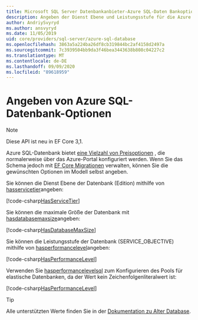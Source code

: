 ```yaml
---
title: Microsoft SQL Server Datenbankanbieter-Azure SQL-Daten Bankoptionen-EF Core
description: Angeben der Dienst Ebene und Leistungsstufe für die Azure SQL-Datenbank mit dem SQL Server Entity Framework Core-Datenbankanbieter
author: AndriySvyryd
ms.author: ansvyryd
ms.date: 11/05/2019
uid: core/providers/sql-server/azure-sql-database
ms.openlocfilehash: 3863a5a224ba26df8cb319844bc2af4158d2497a
ms.sourcegitcommit: 7c3939504bb9da3f46bea3443638b808c04227c2
ms.translationtype: MT
ms.contentlocale: de-DE
ms.lasthandoff: 09/09/2020
ms.locfileid: "89618959"
---
```

# <a name="specifying-azure-sql-database-options"></a>Angeben von Azure SQL-Datenbank-Optionen

>[!NOTE]
> Diese API ist neu in EF Core 3,1.

Azure SQL-Datenbank bietet [eine Vielzahl von Preisoptionen](https://azure.microsoft.com/pricing/details/sql-database/single/) , die normalerweise über das Azure-Portal konfiguriert werden. Wenn Sie das Schema jedoch mit [EF Core Migrationen](xref:core/managing-schemas/migrations/index) verwalten, können Sie die gewünschten Optionen im Modell selbst angeben.

Sie können die Dienst Ebene der Datenbank (Edition) mithilfe von [hasservicetier](/dotnet/api/Microsoft.EntityFrameworkCore.SqlServerModelBuilderExtensions.HasServiceTier)angeben:

[!code-csharp[HasServiceTier](../../../../samples/core/SqlServer/AzureDatabase/AzureSqlContext.cs?name=HasServiceTier)]

Sie können die maximale Größe der Datenbank mit [hasdatabasemaxsize](/dotnet/api/Microsoft.EntityFrameworkCore.SqlServerModelBuilderExtensions.HasDatabaseMaxSize)angeben:

[!code-csharp[HasDatabaseMaxSize](../../../../samples/core/SqlServer/AzureDatabase/AzureSqlContext.cs?name=HasDatabaseMaxSize)]

Sie können die Leistungsstufe der Datenbank (SERVICE_OBJECTIVE) mithilfe von [hasperformancelevel](/dotnet/api/Microsoft.EntityFrameworkCore.SqlServerModelBuilderExtensions.HasPerformanceLevel)angeben:

[!code-csharp[HasPerformanceLevel](../../../../samples/core/SqlServer/AzureDatabase/AzureSqlContext.cs?name=HasPerformanceLevel)]

Verwenden Sie [hasperformancelevelsql](/dotnet/api/Microsoft.EntityFrameworkCore.SqlServerModelBuilderExtensions.HasPerformanceLevelSql) zum Konfigurieren des Pools für elastische Datenbanken, da der Wert kein Zeichenfolgenliteralwert ist:

[!code-csharp[HasPerformanceLevel](../../../../samples/core/SqlServer/AzureDatabase/AzureSqlContext.cs?name=HasPerformanceLevelSql)]

>[!TIP]
> Alle unterstützten Werte finden Sie in der [Dokumentation zu Alter Database](/sql/t-sql/statements/alter-database-transact-sql?view=azuresqldb-current&preserve-view=true).
